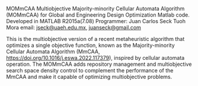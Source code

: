 MOMmCAA
Multiobjective Majority-minority Cellular Automata Algorithm (MOMmCAA) for Global and Engineering Design Optimization
Matlab code.
Developed in MATLAB R2015a(7.08)
Programmer: Juan Carlos Seck Tuoh Mora
email: jseck@uaeh.edu.mx, juanseck@gmail.com

This is the multiobjective version of a recent metaheuristic algorithm that optimizes a single objective function, known as the Majority-minority Cellular Automata Algorithm (MmCAA, https://doi.org/10.1016/j.eswa.2022.117379), inspired by cellular automata operation. The MOMmCAA adds repository management and multiobjective search space density control to complement the performance of the MmCAA and make it capable of optimizing multiobjective problems.
